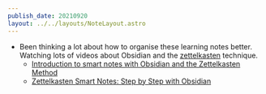 ```yaml
---
publish_date: 20210920
layout: ../../layouts/NoteLayout.astro
---
```


- Been thinking a lot about how to organise these learning notes better. Watching lots of videos about Obsidian and the [zettelkasten](fleeting-notes/zettelkasten.md) technique.
	- [Introduction to smart notes with Obsidian and the Zettelkasten Method](https://www.youtube.com/watch?v=Etr_Wyfpyvk)
	- [Zettelkasten Smart Notes: Step by Step with Obsidian](https://www.youtube.com/watch?v=ziE6UExsOrs)


